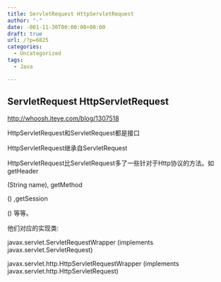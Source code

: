```yaml
---
title: ServletRequest HttpServletRequest
author: "-"
date: -001-11-30T00:00:00+00:00
draft: true
url: /?p=6825
categories:
  - Uncategorized
tags:
  - Java

---
```

## ServletRequest HttpServletRequest
http://whoosh.iteye.com/blog/1307518

HttpServletRequest和ServletRequest都是接口
  
HttpServletRequest继承自ServletRequest
  
HttpServletRequest比ServletRequest多了一些针对于Http协议的方法。如getHeader
  
(String name), getMethod
  
() ,getSession
  
() 等等。
  
他们对应的实现类: 
  
javax.servlet.ServletRequestWrapper (implements javax.servlet.ServletRequest)
  
javax.servlet.http.HttpServletRequestWrapper (implements javax.servlet.http.HttpServletRequest)